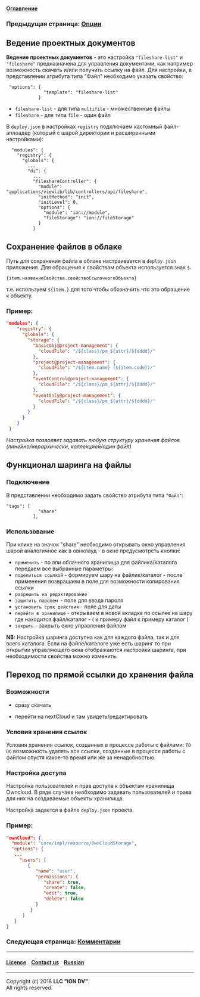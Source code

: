 #### [Оглавление](/docs/ru/index.md)

### Предыдущая страница: [Опции](options.md)

## Ведение проектных документов

**Ведение проектных документов** - это настройка `"fileshare-list"` и `"fileshare"` предназначена для управления документами, как например возможность скачать и/или получить ссылку на файл. Для настройки, в представлении атрибута типа "Файл" необходимо указать свойство:

```
 "options": {
              "template": "fileshare-list"
            }
```
* `fileshare-list` - для типа `multifile` - множественные файлы
* `fileshare` - для типа `file` - один файл

В `deploy.json` в настройках `registry` подключаем кастомный файл-аплоадер (который с шарой директории и расширенными настройками):

```
  "modules": {
    "registry": {
      "globals": {
        ...
        "di": {
          ...
          "fileshareController": {
            "module": "applications/viewlib/lib/controllers/api/fileshare",
            "initMethod": "init",
            "initLevel": 0,
            "options": {
              "module": "ion://module",
              "fileStorage": "ion://fileStorage"
            }
          }
```

## Cохранение файлов в облаке

Путь для сохранения файла в облаке настраивается в `deploy.json` приложения. Для обращения к свойствам объекта используется знак `$`.

```
{item.названиеСвойства.свойствоСсылочногоОбъекта}
```
т.е. используем `${item.}` для того чтобы обозначить что это обращение к объекту.

### Пример:

```json
"modules": {
    "registry": {
      "globals": {
        "storage": {
          "basicObj@project-management": {
            "cloudFile": "/${class}/pm_${attr}/${dddd}/"
          },
          "project@project-management": {
            "cloudFile": "/${item.name} (${item.code})/"
          },
          "eventControl@project-management": {
            "cloudFile": "/${class}/pm_${attr}/${dddd}/"
          },
          "eventOnly@project-management": {
            "cloudFile": "/${class}/pm_${attr}/${dddd}/"
          }
        }
      }
    }
 }
```
_Настройка позволяет задавать любую структуру хранения файлов (линейно/иерархически, коллекцией/один файл)_



## Функционал шаринга на файлы

### Подключение

В представлении необходимо задать свойство атрибута типа `"Файл"`:
```
"tags": [
            "share"
          ],
```
### Использование

При клике на значок "share" необходимо открывать окно управления шарой аналогичное как в овнклауд - в окне предусмотреть кнопки:
* `применить` - по апи облачного хранилища для файлика/каталога передаем все выбранные параметры:
* `поделиться ссылкой` - формируем шару на файлик/каталог - после применения возвращаем в поле для возможности копирования ссылки
* `разрешить на редактирование`
* `защитить паролем `- поле для ввода пароля
* `установить срок действия` - поле для даты
* `перейти в хранилище` - открываем в новой вкладке по ссылке на шару где находится файл/каталог - ( к примеру файл к примеру каталог )
* `закрыть` - закрыть окно управления файлом

**NB:** Настройка шаринга доступна как для каждого файла, так и для всего каталога. Если на файле/каталоге уже есть шаринг то при открытии управляющего окна отображаются настройки шаринга, при необходимости свойства можно изменить.

## Переход по прямой ссылки до хранения файла

### Возможности

* сразу скачать

* перейти на nextCloud и там увидеть/редактировать

### Условия хранения ссылок

Условия хранения ссылок, созданных в процессе работы с файлами: `TO DO` возможность удалять все ссылки, созданные в процессе работы с файлом спустя какое-то время или же за ненадобностью.

### Настройка доступа

Настройка пользователей и прав доступа к объектам хранилища Owncloud. В ряде случаев необходимо задавать пользователей и права для них на создаваемые объекты хранилища.

Настройка задается в файле `deploy.json` проекта. 

### Пример:

```json
"ownCloud": {
  "module": "core/impl/resource/OwnCloudStorage",
  "options": {
   ...
     "users": [
        {
           "name": "user",
           "permissions": {
              "share": true,
              "create": false,
              "edit": true,
              "delete": false
           }
         }
      ]
   }
}
```

### Следующая страница: [Комментарии](comments.md)

--------------------------------------------------------------------------  


 #### [Licence](/LICENSE) &ensp;  [Contact us](https://iondv.com/portal/contacts) &ensp;  [Russian](fileshare.md)   &ensp;
<div><img src="https://mc.iondv.com/watch/local/docs/framework" style="position:absolute; left:-9999px;" height=1 width=1 alt="iondv metrics"></div>         



--------------------------------------------------------------------------  

Copyright (c) 2018 **LLC "ION DV"**.  
All rights reserved. 